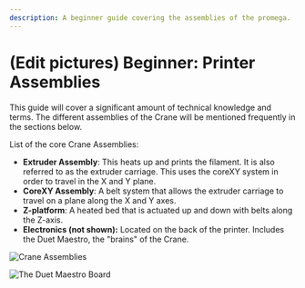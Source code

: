 ```yaml
---
description: A beginner guide covering the assemblies of the promega.
---
```


# \(Edit pictures\) Beginner: Printer Assemblies

This guide will cover a significant amount of technical knowledge and terms. The different assemblies of the Crane will be mentioned frequently in the sections below.

List of the core Crane Assemblies:

* **Extruder Assembly**: This heats up and prints the filament. It is also referred to as the extruder carriage. This uses the coreXY system in order to travel in the X and Y plane.
* **CoreXY Assembly**: A belt system that allows the extruder carriage to travel on a plane along the X and Y axes.
* **Z-platform**: A heated bed that is actuated up and down with belts along the Z-axis.
* **Electronics \(not shown\):** Located on the back of the printer. Includes the Duet Maestro, the "brains" of the Crane.

![Crane Assemblies](../.gitbook/assets/vopgfun48dwpqitf-differentpromegaassemblies.jpg)

![The Duet Maestro Board](../.gitbook/assets/duetboard.jpeg)

